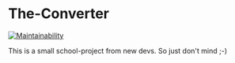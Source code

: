 # The-Converter

[![Maintainability](https://api.codeclimate.com/v1/badges/d5e15e0b8bda27abdb93/maintainability)](https://codeclimate.com/github/The-Converter/The-Converter/maintainability)


This is a small school-project from new devs. So just don't mind ;-)

